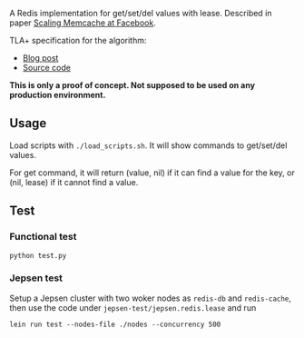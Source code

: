 
A Redis implementation for get/set/del values with lease. Described in paper [Scaling Memcache at Facebook](https://pdos.csail.mit.edu/6.824/papers/memcache-fb.pdf).

TLA+ specification for the algorithm:

* [Blog post](https://www.binwang.me/2020-11-02-Use-TLA+-to-Verify-Cache-Consistency.html)
* [Source code](https://github.com/wb14123/tla-cache)

**This is only a proof of concept. Not supposed to be used on any production environment.**

## Usage

Load scripts with `./load_scripts.sh`. It will show commands to get/set/del values.

For get command, it will return (value, nil) if it can find a value for the key, or (nil, lease) if it cannot find a value.

## Test

### Functional test

```
python test.py
```

### Jepsen test

Setup a Jepsen cluster with two woker nodes as `redis-db` and `redis-cache`, then use the code under `jepsen-test/jepsen.redis.lease` and run

```
lein run test --nodes-file ./nodes --concurrency 500
```
